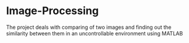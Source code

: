 # Image-Processing
The project deals with comparing of two images and finding out the similarity between them in an uncontrollable environment using MATLAB
